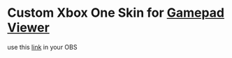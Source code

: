 # Custom Xbox One Skin for [Gamepad Viewer](https://gamepadviewer.com/)

use this [link](https://gamepadviewer.com/?p=1&editcss=https%3A%2F%2Fcatanic.rookino.com%2Fcustom-gamepad%2Fcustom.css) in your OBS